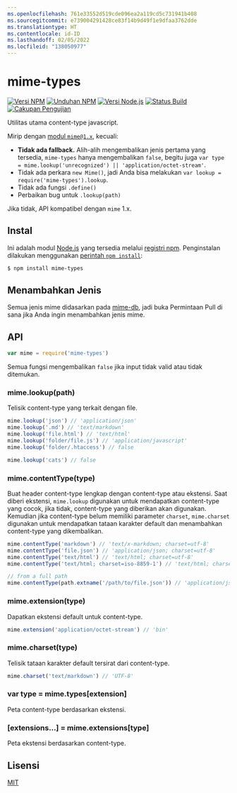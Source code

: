 ```yaml
---
ms.openlocfilehash: 761e33552d519cde096ea2a119cd5c731941b408
ms.sourcegitcommit: e739004291428ce83f14b9d49f1e9dfaa3762dde
ms.translationtype: HT
ms.contentlocale: id-ID
ms.lasthandoff: 02/05/2022
ms.locfileid: "138050977"
---
```

# <a name="mime-types"></a>mime-types

[![Versi NPM][npm-version-image]][npm-url]
[![Unduhan NPM][npm-downloads-image]][npm-url]
[![Versi Node.js][node-version-image]][node-version-url]
[![ Status Build][ci-image]][ci-url]
[![Cakupan Pengujian][coveralls-image]][coveralls-url]

Utilitas utama content-type javascript.

Mirip dengan [modul `mime@1.x`](https://www.npmjs.com/package/mime), kecuali:

- __Tidak ada fallback.__ Alih-alih mengembalikan jenis pertama yang tersedia, `mime-types` hanya mengembalikan `false`, begitu juga `var type = mime.lookup('unrecognized') || 'application/octet-stream'`.
- Tidak ada perkara `new Mime()`, jadi Anda bisa melakukan `var lookup = require('mime-types').lookup`.
- Tidak ada fungsi `.define()`
- Perbaikan bug untuk `.lookup(path)`

Jika tidak, API kompatibel dengan `mime` 1.x.

## <a name="install"></a>Instal

Ini adalah modul [Node.js](https://nodejs.org/en/) yang tersedia melalui [registri npm](https://www.npmjs.com/). Penginstalan dilakukan menggunakan [perintah `npm install`](https://docs.npmjs.com/getting-started/installing-npm-packages-locally):

```sh
$ npm install mime-types
```

## <a name="adding-types"></a>Menambahkan Jenis

Semua jenis mime didasarkan pada [mime-db](https://www.npmjs.com/package/mime-db), jadi buka Permintaan Pull di sana jika Anda ingin menambahkan jenis mime.

## <a name="api"></a>API

```js
var mime = require('mime-types')
```

Semua fungsi mengembalikan `false` jika input tidak valid atau tidak ditemukan.

### <a name="mimelookuppath"></a>mime.lookup(path)

Telisik content-type yang terkait dengan file.

```js
mime.lookup('json') // 'application/json'
mime.lookup('.md') // 'text/markdown'
mime.lookup('file.html') // 'text/html'
mime.lookup('folder/file.js') // 'application/javascript'
mime.lookup('folder/.htaccess') // false

mime.lookup('cats') // false
```

### <a name="mimecontenttypetype"></a>mime.contentType(type)

Buat header content-type lengkap dengan content-type atau ekstensi.
Saat diberi ekstensi, `mime.lookup` digunakan untuk mendapatkan content-type yang cocok, jika tidak, content-type yang diberikan akan digunakan. Kemudian jika content-type belum memiliki parameter `charset`, `mime.charset` digunakan untuk mendapatkan tataan karakter default dan menambahkan content-type yang dikembalikan.

```js
mime.contentType('markdown') // 'text/x-markdown; charset=utf-8'
mime.contentType('file.json') // 'application/json; charset=utf-8'
mime.contentType('text/html') // 'text/html; charset=utf-8'
mime.contentType('text/html; charset=iso-8859-1') // 'text/html; charset=iso-8859-1'

// from a full path
mime.contentType(path.extname('/path/to/file.json')) // 'application/json; charset=utf-8'
```

### <a name="mimeextensiontype"></a>mime.extension(type)

Dapatkan ekstensi default untuk content-type.

```js
mime.extension('application/octet-stream') // 'bin'
```

### <a name="mimecharsettype"></a>mime.charset(type)

Telisik tataan karakter default tersirat dari content-type.

```js
mime.charset('text/markdown') // 'UTF-8'
```

### <a name="var-type--mimetypesextension"></a>var type = mime.types[extension]

Peta content-type berdasarkan ekstensi.

### <a name="extensions--mimeextensionstype"></a>[extensions...] = mime.extensions[type]

Peta ekstensi berdasarkan content-type.

## <a name="license"></a>Lisensi

[MIT](LICENSE)

[ci-image]: https://badgen.net/github/checks/jshttp/mime-types/master?label=ci
[ci-url]: https://github.com/jshttp/mime-types/actions?query=workflow%3Aci
[coveralls-image]: https://badgen.net/coveralls/c/github/jshttp/mime-types/master
[coveralls-url]: https://coveralls.io/r/jshttp/mime-types?branch=master
[node-version-image]: https://badgen.net/npm/node/mime-types
[node-version-url]: https://nodejs.org/en/download
[npm-downloads-image]: https://badgen.net/npm/dm/mime-types
[npm-url]: https://npmjs.org/package/mime-types
[npm-version-image]: https://badgen.net/npm/v/mime-types
